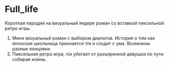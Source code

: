 # Full_life

Короткая пародия на визуальный яндере роман со вставкой пиксельной ретро игры.
1. Мини визуальный роман с выбором диалогов. История о том как японская школьница признается т/и и сходит с ума. Возможны разные концовки.
2. Пиксельная ретро игра, т/и убегает от разъяренной девушки по пути собирая койны. 
